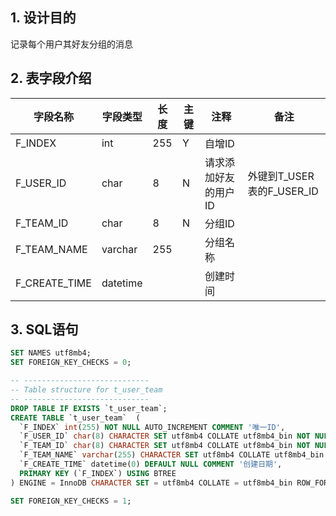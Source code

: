 ## 1. 设计目的
记录每个用户其好友分组的消息

## 2. 表字段介绍

| 字段名称      | 字段类型 | 长度 | 主键 | 注释                 | 备注                      |
| ------------- | -------- | ---- | ---- | -------------------- | ------------------------- |
| F_INDEX       | int      | 255  | Y    | 自增ID               |                           |
| F_USER_ID     | char     | 8    | N    | 请求添加好友的用户ID | 外键到T_USER表的F_USER_ID |
| F_TEAM_ID     | char     | 8    | N    | 分组ID               |                           |
| F_TEAM_NAME   | varchar  | 255  |      | 分组名称             |                           |
| F_CREATE_TIME | datetime |      |      | 创建时间             |                           |

## 3. SQL语句

```SQL
SET NAMES utf8mb4;
SET FOREIGN_KEY_CHECKS = 0;

-- ----------------------------
-- Table structure for t_user_team
-- ----------------------------
DROP TABLE IF EXISTS `t_user_team`;
CREATE TABLE `t_user_team`  (
  `F_INDEX` int(255) NOT NULL AUTO_INCREMENT COMMENT '唯一ID',
  `F_USER_ID` char(8) CHARACTER SET utf8mb4 COLLATE utf8mb4_bin NOT NULL COMMENT '用户ID',
  `F_TEAM_ID` char(8) CHARACTER SET utf8mb4 COLLATE utf8mb4_bin NOT NULL COMMENT '分组编号',
  `F_TEAM_NAME` varchar(255) CHARACTER SET utf8mb4 COLLATE utf8mb4_bin DEFAULT '我的好友' COMMENT '分组名称',
  `F_CREATE_TIME` datetime(0) DEFAULT NULL COMMENT '创建日期',
  PRIMARY KEY (`F_INDEX`) USING BTREE
) ENGINE = InnoDB CHARACTER SET = utf8mb4 COLLATE = utf8mb4_bin ROW_FORMAT = Dynamic;

SET FOREIGN_KEY_CHECKS = 1;
```